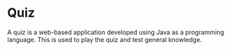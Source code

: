 # Quiz
A quiz is a web-based application developed using Java as a programming language. This is used to play the quiz and test general knowledge.
